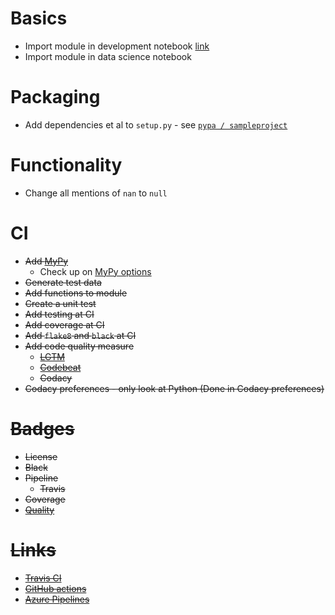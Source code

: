 # Basics
- Import module in development notebook [link](https://stackoverflow.com/questions/1112618/import-python-package-from-local-directory-into-interpreter)
- Import module in data science notebook

# Packaging
- Add dependencies et al to `setup.py` - see [`pypa /
sampleproject`](https://github.com/pypa/sampleproject/blob/master/setup.py)

# Functionality
- Change all mentions of `nan` to `null`

# CI 
- <s>Add [MyPy](https://mypy.readthedocs.io/en/stable/)</s>
  - </s>Check up on [MyPy options](https://mypy.readthedocs.io/en/latest/command_line.html#following-imports-or-not)<s>
- <s>Generate test data</s>
- <s>Add functions to module</s>
- <s>Create a unit test</s>
- <s>Add testing at CI</s>
- <s>Add coverage at CI</s>
- <s>Add `flake8` and `black` at CI<s>
- Add code quality measure
  - <s>[LGTM](https://lgtm.com/projects/g/bogeholm/dataworks/ci/)</s>
  - <s>[Codebeat](https://codebeat.co/projects/github-com-bogeholm-dataworks-master)</s>
  - <s>Codacy</s>
- <s>Codacy preferences - only look at Python</s> (Done in Codacy preferences)

# Badges
- <s>License</s>
- <s>Black</s>
- Pipeline
  - <s>Travis</s>
- <s>Coverage</s>
- <s>[Quality](https://github.com/bashtage/arch)</s>

# Links 
- [Travis CI](https://blog.travis-ci.com/2019-08-07-extensive-python-testing-on-travis-ci)
- [GitHub actions](https://help.github.com/en/actions/automating-your-workflow-with-github-actions/configuring-a-workflow#triggering-a-workflow-with-events)
- [Azure Pipelines](https://docs.microsoft.com/en-us/azure/devops/pipelines/yaml-schema?view=azure-devops&tabs=schema)
